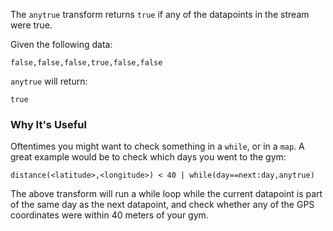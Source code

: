 The `anytrue` transform returns `true` if any of the datapoints in the stream were true.

Given the following data:

```
false,false,false,true,false,false
```

`anytrue` will return:

```
true
```

### Why It's Useful

Oftentimes you might want to check something in a `while`, or in a `map`. A great example
would be to check which days you went to the gym:

```
distance(<latitude>,<longitude>) < 40 | while(day==next:day,anytrue)
```

The above transform will run a while loop while the current datapoint is part of the same day as the next datapoint, and check whether any of the GPS coordinates were within 40 meters of your gym.

